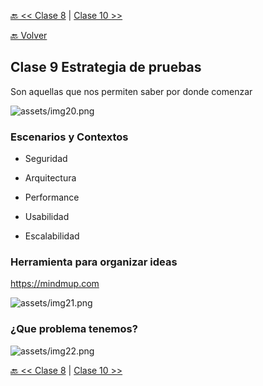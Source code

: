 [🔙 << Clase 8](../08_Class/08_Class.md) | [Clase 10 >>](../10_Class/10_Class.md)

[🔙 Volver](../README.md) 

## Clase 9 Estrategia de pruebas

Son aquellas que nos permiten saber por donde comenzar 

![assets/img20.png](../assets/img20.png)

### Escenarios y Contextos

- Seguridad

- Arquitectura

- Performance

- Usabilidad

- Escalabilidad

### Herramienta para organizar ideas

https://mindmup.com 

![assets/img21.png](../assets/img21.png)

### ¿Que problema tenemos?

![assets/img22.png](../assets/img22.png)



[🔙 << Clase 8](../08_Class/08_Class.md) | [Clase 10 >>](../10_Class/10_Class.md)
